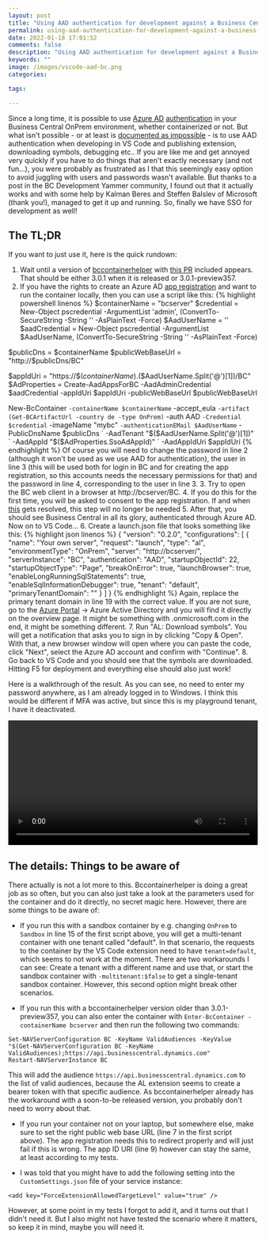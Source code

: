 ```yaml
---
layout: post
title: "Using AAD authentication for development against a Business Central container"
permalink: using-aad-authentication-for-development-against-a-business-central-container
date: 2022-01-18 17:01:52
comments: false
description: "Using AAD authentication for development against a Business Central container"
keywords: ""
image: /images/vscode-aad-bc.png
categories:

tags:

---
```


Since a long time, it is possible to use [Azure AD][aad] [authentication][auth] in your Business Central OnPrem environment, whether containerized or not. But what isn't possible - or at least is [documented as impossible][docs] - is to use AAD authentication when developing in VS Code and publishing extension, downloading symbols, debugging etc.. If you are like me and get annoyed very quickly if you have to do things that aren't exactly necessary (and not fun...), you were probably as frustrated as I that this seemingly easy option to avoid juggling with users and passwords wasn't available. But thanks to a post in the BC Development Yammer community, I found out that it actually works and with some help by Kalman Beres and Steffen Balslev of Microsoft (thank you!), managed to get it up and running. So, finally we have SSO for development as well! 

## The TL;DR

If you want to just use it, here is the quick rundown:

1. Wait until a version of [bccontainerhelper][bcch] with [this PR][pr] included appears. That should be either 3.0.1 when it is released or 3.0.1-preview357.
2. If you have the rights to create an Azure AD [app registration][appreg] and want to run the container locally, then you can use a script like this:
{% highlight powershell linenos %}
$containerName = "bcserver"
$credential = New-Object pscredential -ArgumentList 'admin', (ConvertTo-SecureString -String '<your-secret-password>' -AsPlainText -Force)
$AadUserName = '<your-add-user>'
$aadCredential = New-Object pscredential -ArgumentList $AadUserName, (ConvertTo-SecureString -String '<your-other-secret-password>' -AsPlainText -Force)

$publicDns = $containerName
$publicWebBaseUrl = "http://$publicDns/BC"

$appIdUri = "https://$($containerName).$($AadUserName.Split('@')[1])/BC"
$AdProperties = Create-AadAppsForBC -AadAdminCredential $aadCredential -appIdUri $appIdUri -publicWebBaseUrl $publicWebBaseUrl

New-BcContainer `
     -containerName $containerName `
     -accept_eula `
     -artifact (Get-BCArtifactUrl -country de -type OnPrem) `
     -auth AAD `
     -Credential $credential `
     -imageName "mybc" `
     -authenticationEMail $AadUserName `
     -PublicDnsName $publicDns `
     -AadTenant "$($AadUserName.Split('@')[1])" `
     -AadAppId "$($AdProperties.SsoAdAppId)" `
     -AadAppIdUri $appIdUri
{% endhighlight %}
Of course you will need to change the password in line 2 (although it won't be used as we use AAD for authentication), the user in line 3 (this will be used both for login in BC and for creating the app registration, so this accounts needs the necessary permissions for that) and the password in line 4, corresponding to the user in line 3.
3. Try to open the BC web client in a browser at http://bcserver/BC.
4. If you do this for the first time, you will be asked to consent to the app registration. If and when [this][grant] gets resolved, this step will no longer be needed
5. After that, you should see Business Central in all its glory, authenticated through Azure AD. Now on to VS Code...
6. Create a launch.json file that looks something like this:
{% highlight json linenos %}
{
    "version": "0.2.0",
    "configurations": [
        {
            "name": "Your own server",
            "request": "launch",
            "type": "al",
            "environmentType": "OnPrem",
            "server": "http://bcserver/",
            "serverInstance": "BC",
            "authentication": "AAD",
            "startupObjectId": 22,
            "startupObjectType": "Page",
            "breakOnError": true,
            "launchBrowser": true,
            "enableLongRunningSqlStatements": true,
            "enableSqlInformationDebugger": true,
            "tenant": "default",
            "primaryTenantDomain": "<your-primary-tenant-domain>"
        }
    ]
}
{% endhighlight %}
Again, replace the primary tenant domain in line 19 with the correct value. If you are not sure, go to the [Azure Portal][portal] -> Azure Active Directory and you will find it directly on the overview page. It might be something with .onmicrosoft.com in the end, it might be something different.
7. Run "AL: Download symbols". You will get a notification that asks you to sign in by clicking "Copy & Open". With that, a new browser window will open where you can paste the code, click "Next", select the Azure AD account and confirm with "Continue".
8. Go back to VS Code and you should see that the symbols are downloaded. Hitting F5 for deployment and everything else should also just work!

Here is a walkthrough of the result. As you can see, no need to enter my password anywhere, as I am already logged in to Windows. I think this would be different if MFA was active, but since this is my playground tenant, I have it deactivated.

<video width="100%" controls>
  <source type="video/mp4" src="/images/vscode-aad-bc-walkthrough.mp4">
</video>

## The details: Things to be aware of

There actually is not a lot more to this. Bccontainerhelper is doing a great job as so often, but you can also just take a look at the parameters used for the container and do it directly, no secret magic here. However, there are some things to be aware of:

- If you run this with a sandbox container by e.g. changing `OnPrem` to `Sandbox` in line 15 of the first script above, you will get a multi-tenant container with one tenant called "default". In that scenario, the requests to the container by the VS Code extension need to have `tenant=default`, which seems to not work at the moment. There are two workarounds I can see: Create a tenant with a different name and use that, or start the sandbox container with `-multitenant:$false` to get a single-tenant sandbox container. However, this second option might break other scenarios.

- If you run this with a bccontainerhelper version older than 3.0.1-preview357, you can also enter the container with `Enter-BcContainer -containerName bcserver` and then run the following two commands:
```
Set-NAVServerConfiguration BC -KeyName ValidAudiences -KeyValue "$(Get-NAVServerConfiguration BC -KeyName ValidAudiences);https://api.businesscentral.dynamics.com"
Restart-NAVServerInstance BC
```
This will add the audience `https://api.businesscentral.dynamics.com` to the list of valid audiences, because the AL extension seems to create a bearer token with that specific audience. As bccontainerhelper already has the workaround with a soon-to-be released version, you probably don't need to worry about that.

- If you run your container not on your laptop, but somewhere else, make sure to set the right public web base URL (line 7 in the first script above). The app registration needs this to redirect properly and will just fail if this is wrong. The app ID URI (line 9) however can stay the same, at least according to my tests.

- I was told that you might have to add the following setting into the `CustomSettings.json` file of your service instance:
```
<add key="ForceExtensionAllowedTargetLevel" value="true" />
```
However, at some point in my tests I forgot to add it, and it turns out that I didn't need it. But I also might not have tested the scenario where it matters, so keep it in mind, maybe you will need it.

[aad]: https://docs.microsoft.com/en-us/azure/active-directory/fundamentals/active-directory-whatis
[auth]: https://docs.microsoft.com/en-us/dynamics365/business-central/dev-itpro/administration/users-credential-types#credential-types
[docs]: https://docs.microsoft.com/en-us/dynamics365/business-central/dev-itpro/developer/devenv-json-files#publish-to-local-server-settings
[bcch]: https://www.powershellgallery.com/packages/bccontainerhelper
[pr]: https://github.com/microsoft/navcontainerhelper/pull/2270
[appreg]: https://docs.microsoft.com/en-us/azure/active-directory/develop/quickstart-register-app
[grant]: https://github.com/microsoft/navcontainerhelper/issues/2153
[portal]: https://portal.azure.com